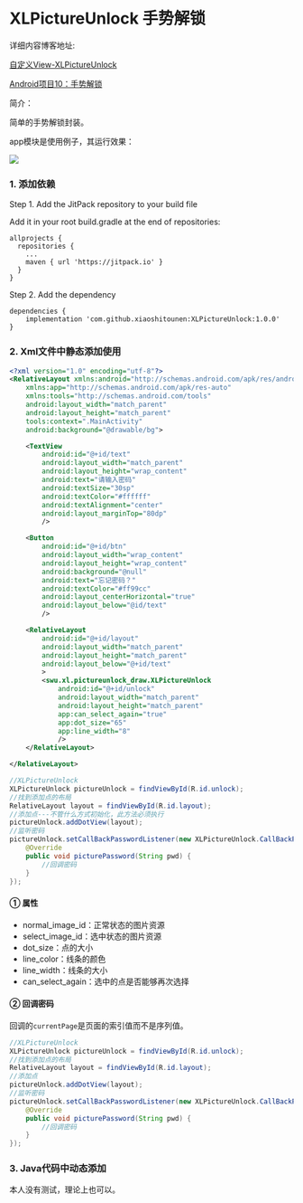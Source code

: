 # XLPictureUnlock 手势解锁

详细内容博客地址:

[自定义View-XLPictureUnlock](https://fanandjiu.com/%E8%87%AA%E5%AE%9A%E4%B9%89View-XLPictureUnlock/#more)

[Android项目10：手势解锁](https://fanandjiu.com/Android%E9%A1%B9%E7%9B%AE10%EF%BC%9A%E6%89%8B%E5%8A%BF%E8%A7%A3%E9%94%81/#more)


简介：

简单的手势解锁封装。

app模块是使用例子，其运行效果：

![](https://android-1300729795.cos.ap-chengdu.myqcloud.com/project/Self_View/XLPictureUnlock/XLPictureUnlock.gif)

### 1. 添加依赖

Step 1. Add the JitPack repository to your build file

Add it in your root build.gradle at the end of repositories:
~~~
allprojects {
  repositories {
    ...
    maven { url 'https://jitpack.io' }
  }
}
~~~

Step 2. Add the dependency
~~~
dependencies {
    implementation 'com.github.xiaoshitounen:XLPictureUnlock:1.0.0'
}
~~~

### 2. Xml文件中静态添加使用

~~~xml
<?xml version="1.0" encoding="utf-8"?>
<RelativeLayout xmlns:android="http://schemas.android.com/apk/res/android"
    xmlns:app="http://schemas.android.com/apk/res-auto"
    xmlns:tools="http://schemas.android.com/tools"
    android:layout_width="match_parent"
    android:layout_height="match_parent"
    tools:context=".MainActivity"
    android:background="@drawable/bg">

    <TextView
        android:id="@+id/text"
        android:layout_width="match_parent"
        android:layout_height="wrap_content"
        android:text="请输入密码"
        android:textSize="30sp"
        android:textColor="#ffffff"
        android:textAlignment="center"
        android:layout_marginTop="80dp"
        />

    <Button
        android:id="@+id/btn"
        android:layout_width="wrap_content"
        android:layout_height="wrap_content"
        android:background="@null"
        android:text="忘记密码？"
        android:textColor="#ff99cc"
        android:layout_centerHorizontal="true"
        android:layout_below="@id/text"
        />

    <RelativeLayout
        android:id="@+id/layout"
        android:layout_width="match_parent"
        android:layout_height="match_parent"
        android:layout_below="@+id/text"
        >
        <swu.xl.pictureunlock_draw.XLPictureUnlock
            android:id="@+id/unlock"
            android:layout_width="match_parent"
            android:layout_height="match_parent"
            app:can_select_again="true"
            app:dot_size="65"
            app:line_width="8"
            />
    </RelativeLayout>

</RelativeLayout>
~~~

~~~java
//XLPictureUnlock
XLPictureUnlock pictureUnlock = findViewById(R.id.unlock);
//找到添加点的布局
RelativeLayout layout = findViewById(R.id.layout);
//添加点---不管什么方式初始化，此方法必须执行
pictureUnlock.addDotView(layout);
//监听密码
pictureUnlock.setCallBackPasswordListener(new XLPictureUnlock.CallBackPasswordListener() {
    @Override
    public void picturePassword(String pwd) {
        //回调密码
    }
});
~~~

#### ① 属性

- normal_image_id：正常状态的图片资源
- select_image_id：选中状态的图片资源
- dot_size：点的大小
- line_color：线条的颜色
- line_width：线条的大小
- can_select_again：选中的点是否能够再次选择


#### ② 回调密码

回调的`currentPage`是页面的索引值而不是序列值。

~~~java
//XLPictureUnlock
XLPictureUnlock pictureUnlock = findViewById(R.id.unlock);
//找到添加点的布局
RelativeLayout layout = findViewById(R.id.layout);
//添加点
pictureUnlock.addDotView(layout);
//监听密码
pictureUnlock.setCallBackPasswordListener(new XLPictureUnlock.CallBackPasswordListener() {
    @Override
    public void picturePassword(String pwd) {
        //回调密码
    }
});
~~~

### 3. Java代码中动态添加

本人没有测试，理论上也可以。
